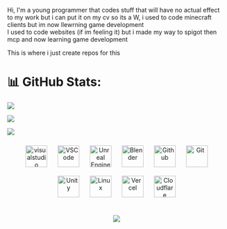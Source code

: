 Hi, I'm a young programmer that codes stuff that will have no actual effect to my work but i can put it on my cv so its a W, i used to code minecraft clients but im now llewrning game development
<br>
I used to code websites (if im feeling it) but i made my way to spigot then mcp and now learning game development

This is where i just create repos for this

# 📊 GitHub Stats:

![](https://github-readme-stats.vercel.app/api?username=somerandomguythatneedshelp&theme=tokyonight&hide_border=false&include_all_commits=true&count_private=true)

![](https://github-readme-stats.vercel.app/api/top-langs/?username=somerandomguythatneedshelp&theme=tokyonight&hide_border=false&include_all_commits=true&count_private=true&layout=compact)

[![](https://visitcount.itsvg.in/api?id=somerandomguythatneedshelp&label=Profile%20Views&color=12&icon=3&pretty=true)](https://visitcount.itsvg.in)

<td valign="top" width="33%">


<div align="center">  
<a href="https://visualstudio.com/" target="_blank"><img style="margin: 10px" src="https://skillicons.dev/icons?i=visualstudio" alt="visualstudio" height="50" /></a>  
<a href="https://code.visualstudio.com/" target="_blank"><img style="margin: 10px" src="https://skillicons.dev/icons?i=vscode" alt="VSCode" height="50" /></a>  
<a href="https://www.unrealengine.com/" target="_blank"><img style="margin: 10px" src="https://skillicons.dev/icons?i=unreal" alt="Unreal Engine" height="50" /></a>  <a href="https://blender.com/" target="_blank"><img style="margin: 10px" src="https://skillicons.dev/icons?i=blender" alt="Blender" height="50" /></a>  
<a href="https://github.com/" target="_blank"><img style="margin: 10px" src="https://skillicons.dev/icons?i=github" alt="Github" height="50" /></a>  
<a href="https://github.com/" target="_blank"><img style="margin: 10px" src="https://skillicons.dev/icons?i=git" alt="Git" height="50" /></a>  
<a href="https://unity.com" target="_blank"><img style="margin: 10px" src="https://skillicons.dev/icons?i=unity" alt="Unity" height="50" /></a>  
<a href="https://www.linux.org/" target="_blank"><img style="margin: 10px" src="https://skillicons.dev/icons?i=linux" alt="Linux" height="50" /></a>  
<a href="https://vercel.com/" target="_blank"><img style="margin: 10px" src="https://skillicons.dev/icons?i=vercel" alt="Vercel" height="50" /></a>  
<a href="https://Cloudflare.com/" target="_blank"><img style="margin: 10px" src="https://skillicons.dev/icons?i=cloudflare" alt="Cloudflare" height="50" /></a> 
</div>

</td></tr></table>  

<br>

<div align="center">  

  
  
<a href="https://github.com/somerandomguythatneedshelp"><img src="https://quotes-github-readme.vercel.app/api?type=vertical&theme=dark&author=milkinabag&quote=Last%20Time%20I%20Let%20Someone%20Cook%20They%20Burned%20The%20House" /></a>
</div>
